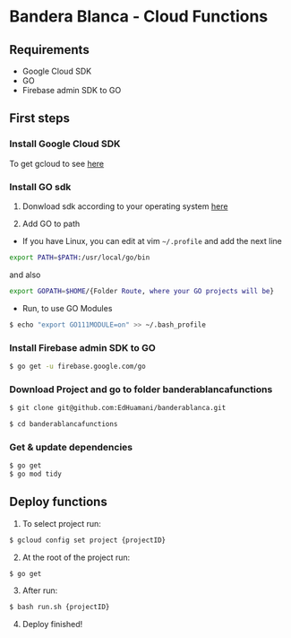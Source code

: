 # Bandera Blanca - Cloud Functions


## Requirements
- Google Cloud SDK
- GO
- Firebase admin SDK to GO


## First steps

### Install Google Cloud SDK
To get gcloud to see [here](https://cloud.google.com/sdk/install)

### Install GO sdk
1. Donwload sdk according to your operating system [here](https://golang.org/dl/)

2. Add GO to path
- If you have Linux, you can edit at vim ```~/.profile``` and add the next line
```sh
export PATH=$PATH:/usr/local/go/bin
```
and also
```sh
export GOPATH=$HOME/{Folder Route, where your GO projects will be}
```
- Run, to use GO Modules
```sh
$ echo "export GO111MODULE=on" >> ~/.bash_profile
```

### Install Firebase admin SDK to GO
```sh
$ go get -u firebase.google.com/go
```

### Download Project and go to folder banderablancafunctions
```sh
$ git clone git@github.com:EdHuamani/banderablanca.git
```
```sh
$ cd banderablancafunctions
```

### Get & update dependencies
```sh
$ go get
$ go mod tidy
```

## Deploy functions

1. To select project run:

```sh
$ gcloud config set project {projectID}
```

2. At the root of the project run:
```sh
$ go get
```

3. After run:
```sh
$ bash run.sh {projectID} 
```

4. Deploy finished!
